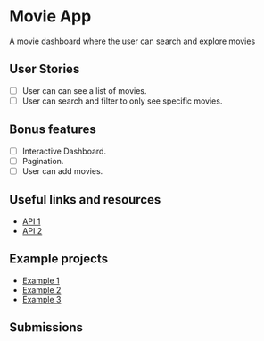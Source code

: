 # Movie App

A movie dashboard where the user can search and explore movies

## User Stories

-   [ ] User can can see a list of movies.
-   [ ] User can search and filter to only see specific movies.

## Bonus features

-   [ ] Interactive Dashboard.
-   [ ] Pagination.
-   [ ] User can add movies.

## Useful links and resources

-   [API 1](http://www.omdbapi.com/)
-   [API 2](https://developers.themoviedb.org/3)

## Example projects
- [Example 1](https://dashboardbox.netlify.com/#/)
- [Example 2](https://eran-or.github.io/movies-dashboard/)
- [Example 3](https://mrpaxton.github.io/react-admin-movies/#/login)

## Submissions
